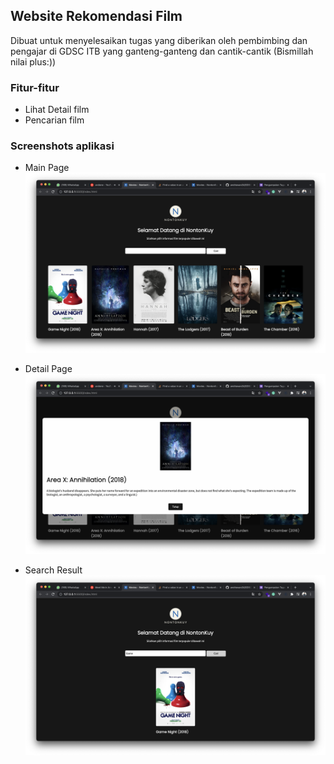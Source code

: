 ## Website Rekomendasi Film
Dibuat untuk menyelesaikan tugas yang diberikan oleh pembimbing dan pengajar di GDSC ITB yang ganteng-ganteng dan cantik-cantik (Bismillah nilai plus:))

### Fitur-fitur
* Lihat Detail film
* Pencarian film

### Screenshots aplikasi
* Main Page
![Main-Page](./assets/images/screenshots/main-page.png)

* Detail Page
![Detail-Page](./assets/images/screenshots/detail-page.png)

* Search Result
![Search-Result](./assets/images/screenshots/search-result.png)
